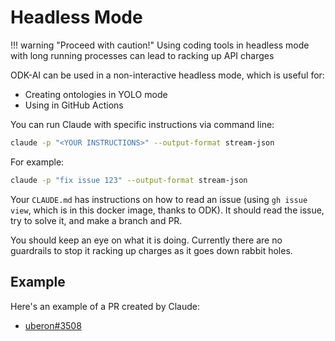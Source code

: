 # Headless Mode

!!! warning "Proceed with caution!"
    Using coding tools in headless mode with long running processes can
    lead to racking up API charges

ODK-AI can be used in a non-interactive headless mode, which is useful for:

- Creating ontologies in YOLO mode
- Using in GitHub Actions

You can run Claude with specific instructions via command line:

```bash
claude -p "<YOUR INSTRUCTIONS>" --output-format stream-json
```

For example:

```bash
claude -p "fix issue 123" --output-format stream-json
```

Your `CLAUDE.md` has instructions on how to read an issue (using `gh issue view`, which is in this docker image, thanks to ODK). It should read the issue, try to solve it, and make a branch and PR.

You should keep an eye on what it is doing. Currently there are no guardrails to stop it racking up charges as it goes down rabbit holes.

## Example

Here's an example of a PR created by Claude:

* [uberon#3508](https://github.com/obophenotype/uberon/pull/3508)